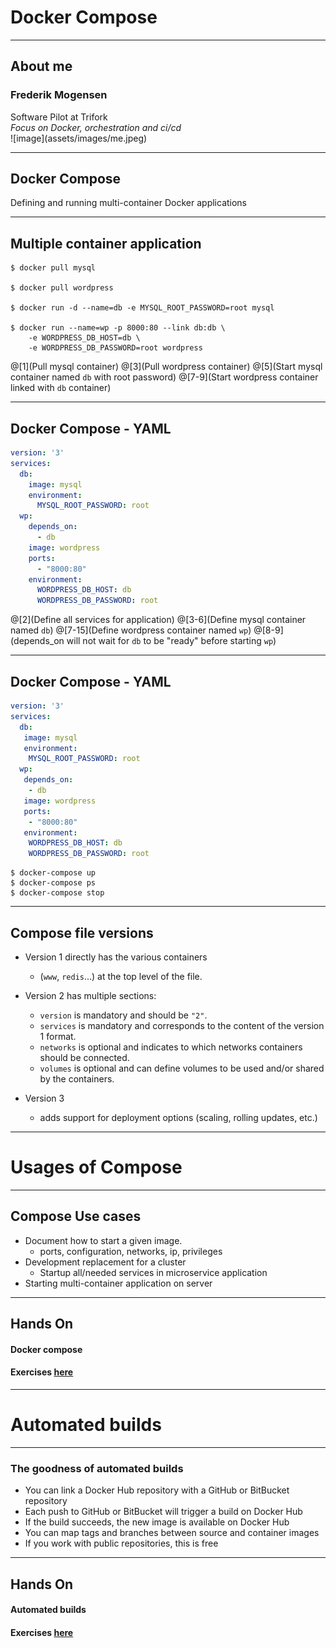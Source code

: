 # Docker Compose

---
## About me
### Frederik Mogensen

<div class="left-col-big">
Software Pilot at Trifork
<br>
<i>Focus on Docker, orchestration and ci/cd</i>
</div>
<div class="right-col-small">
![image](assets/images/me.jpeg)
</div>

---
## Docker Compose

Defining and running multi-container Docker applications

---
## Multiple container application

```shell
$ docker pull mysql

$ docker pull wordpress

$ docker run -d --name=db -e MYSQL_ROOT_PASSWORD=root mysql

$ docker run --name=wp -p 8000:80 --link db:db \
	-e WORDPRESS_DB_HOST=db \
	-e WORDPRESS_DB_PASSWORD=root wordpress
```

@[1](Pull mysql container)
@[3](Pull wordpress container)
@[5](Start mysql container named `db` with root password)
@[7-9](Start wordpress container linked with `db` container)

---
## Docker Compose - YAML

```yaml
version: '3'
services:
  db:
    image: mysql
    environment:
      MYSQL_ROOT_PASSWORD: root
  wp:
    depends_on:
      - db
    image: wordpress
    ports:
      - "8000:80"
    environment:
      WORDPRESS_DB_HOST: db
      WORDPRESS_DB_PASSWORD: root
```

@[2](Define all services for application)
@[3-6](Define mysql container named `db`)
@[7-15](Define wordpress container named `wp`)
@[8-9](depends_on will not wait for `db` to be "ready" before starting `wp`)

---
## Docker Compose - YAML

```yaml
version: '3'
services:
  db:
   image: mysql
   environment:
    MYSQL_ROOT_PASSWORD: root
  wp:
   depends_on:
    - db
   image: wordpress
   ports:
    - "8000:80"
   environment:
    WORDPRESS_DB_HOST: db
    WORDPRESS_DB_PASSWORD: root
```

```shell
$ docker-compose up
$ docker-compose ps
$ docker-compose stop
```

---

## Compose file versions

- Version 1 directly has the various containers
  - (`www`, `redis`...) at the top level of the  file.

- Version 2 has multiple sections:
  * `version` is mandatory and should be `"2"`.
  * `services` is mandatory and corresponds to the content of the version 1 format.
  * `networks` is optional and indicates to which networks   containers should be connected.
  * `volumes` is optional and can define volumes to be used and/or shared by the containers.

- Version 3
  * adds support for deployment options (scaling, rolling updates, etc.)

---
# Usages of Compose

---
## Compose Use cases

- Document how to start a given image.
  - ports, configuration, networks, ip, privileges
- Development replacement for a cluster
  - Startup all/needed services in microservice application
- Starting multi-container application on server

---
## Hands On

#### Docker compose

#### Exercises [here](https://github.com/mogensen/docker-handson-training/tree/master/2-Docker-compose/1-compose)

---
# Automated builds

---
### The goodness of automated builds

- You can link a Docker Hub repository with a GitHub or BitBucket repository
- Each push to GitHub or BitBucket will trigger a build on Docker Hub
- If the build succeeds, the new image is available on Docker Hub
- You can map tags and branches between source and container images
- If you work with public repositories, this is free

---
## Hands On

#### Automated builds

#### Exercises [here](https://github.com/mogensen/docker-handson-training/tree/master/2-Docker-compose/2-automated-builds)
